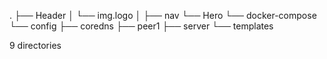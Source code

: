 .
├── Header
│   └── img.logo
│   ├── nav
└── Hero
    └── docker-compose
        └── config
            ├── coredns
            ├── peer1
            ├── server
            └── templates

9 directories
